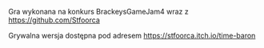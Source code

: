  Gra wykonana na konkurs BrackeysGameJam4 wraz z https://github.com/Stfoorca

 Grywalna wersja dostępna pod adresem https://stfoorca.itch.io/time-baron
